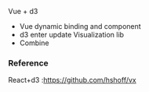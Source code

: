 
Vue + d3

- Vue dynamic binding and component
- d3 enter update  Visualization lib
- Combine

### Reference
React+d3 :https://github.com/hshoff/vx

